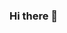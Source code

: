 ### Hi there 👋

<!--
**MuhammadYM/MuhammadYM** is a ✨ _special_ ✨ repository because its `README.md` (this file) appears on your GitHub profile.

<div align="center">
  <img height="150" src="https://camo.githubusercontent.com/62da68eb62b1e5f175f7d1f0191dd89a653d7908feb22d37d4a0ab07365d6791/68747470733a2f2f6d656469612e67697068792e636f6d2f6d656469612f4d3967624264396e6244724f5475314d71782f67697068792e676966"  />
</div>

###

<div align="center">
  <img src="https://img.shields.io/static/v1?message=LinkedIn&logo=linkedin&label=&color=0077B5&logoColor=white&labelColor=&style=for-the-badge" height="25" alt="linkedin logo"  />
  <img src="https://img.shields.io/static/v1?message=Medium&logo=medium&label=&color=12100E&logoColor=white&labelColor=&style=for-the-badge" height="25" alt="medium logo"  />
</div>

###

<h4 align="center">Aloha 👋🏽</h4>

###

<h3 align="left">👾 About Me</h3>
class Sy < Person
  def initialize
    @name = 'Sy Rashid'
    @age = 31
    @work = [ 'MangoTree Dev', 'ARTSVP', 'Instamove', 'Le Wagon' ]
    @education = [ 'Georgia Tech BS', 'HBX/HBS' 'Le Wagon', 'Georgia Tech MS' ]
    @hobbies = [ 'Skydiving', 'Snowboarding', 'Tacos' ]
  end

  def current_location
    'Burke, VA, USA'
  end

  def next_locations
    ['Lisbon, PT', 'Barcelona, ESP']
  end

  def currently
    {
      studying: [ 'Network Security' ],
      reading: [ 'Rails AntiPatterns', 'Deep Work' ],
      tinkering: [ 'Google Pay', 'Apple Wallet', 'Pen Testing' ]
     }
  end
end

###

<p align="left"></p>

###

<h3 align="left">🔥   My Stats :</h3>

###

<div align="center">
  <img src="https://streak-stats.demolab.com?user=MuhammadYM&locale=en&mode=daily&theme=dark&hide_border=false&border_radius=5&order=3" height="220" alt="streak graph"  />
</div>

###

<img src="https://raw.githubusercontent.com/MuhammadYM/MuhammadYM/output/snake.svg" alt="Snake animation" />

###
-->
